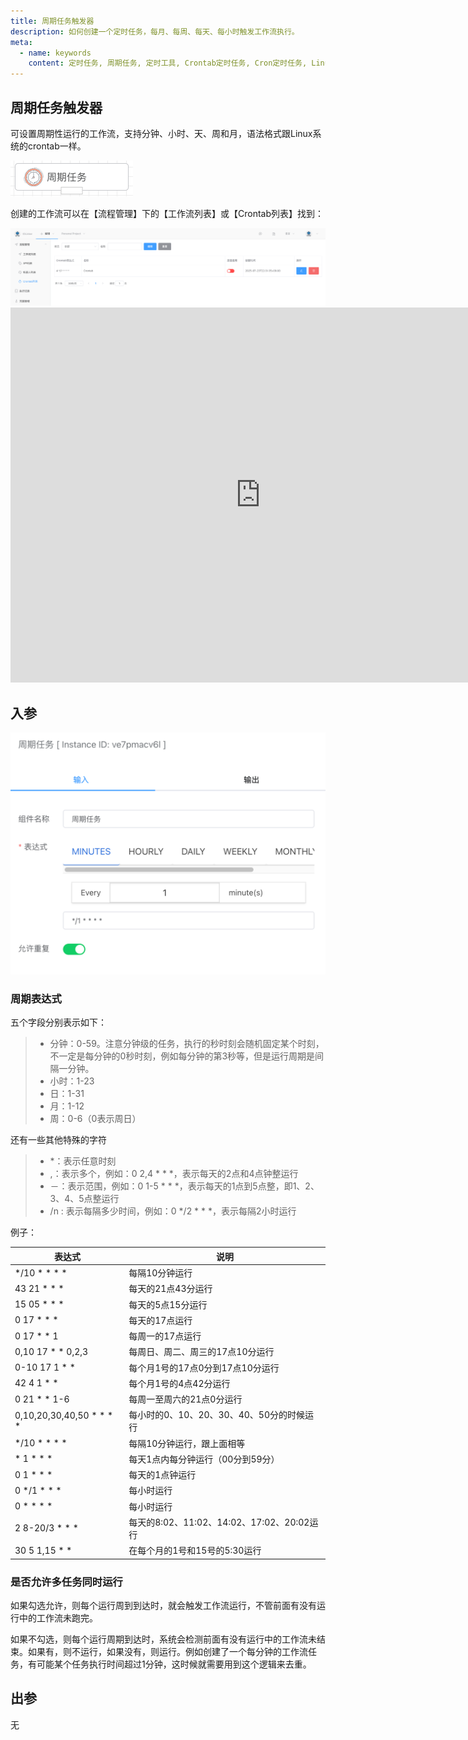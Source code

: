 ```yaml
---
title: 周期任务触发器
description: 如何创建一个定时任务，每月、每周、每天、每小时触发工作流执行。
meta:
  - name: keywords
    content: 定时任务, 周期任务, 定时工具, Crontab定时任务, Cron定时任务, Linux定时任务, Windows定时任务, Linux Crontab, 低代码, AI工作流, 流程引擎
---
```


## 周期任务触发器

可设置周期性运行的工作流，支持分钟、小时、天、周和月，语法格式跟Linux系统的crontab一样。

<img src="./img/trigger_crontab.png" alt="trigger_crontab" title="周期任务触发器" style="zoom:50%;" />

创建的工作流可以在【流程管理】下的【工作流列表】或【Crontab列表】找到：



<img src="./img/crontab_list.png" alt="crontab_list" title="周期任务列表" style="zoom:50%;" />

<iframe 
    width="800" 
    height="600" 
    src="https://www.youtube.com/embed/7i9KbcuhgQs"  frameborder="0" 
    allow="accelerometer; autoplay; encrypted-media; gyroscope; picture-in-picture" 
    allowfullscreen>
</iframe>

## 入参

<img src="./img/trigger_crontab_input.png" alt="trigger_crontab_input" title="周期任务触发器配置" style="zoom:50%;" />

### 周期表达式

五个字段分别表示如下：

 > * 分钟：0-59。注意分钟级的任务，执行的秒时刻会随机固定某个时刻，不一定是每分钟的0秒时刻，例如每分钟的第3秒等，但是运行周期是间隔一分钟。
 > * 小时：1-23
 > * 日：1-31
 > * 月：1-12
 > * 周：0-6（0表示周日）

还有一些其他特殊的字符

 > * *：表示任意时刻
 > * ,：表示多个，例如：0 2,4 * * *，表示每天的2点和4点钟整运行
 > * －：表示范围，例如：0 1-5 * * *，表示每天的1点到5点整，即1、2、3、4、5点整运行
 > * /n : 表示每隔多少时间，例如：0 */2 * * *，表示每隔2小时运行

例子：

| 表达式                   | 说明                                       |
| ------------------------ | ------------------------------------------ |
| */10 * * * *             | 每隔10分钟运行                             |
| 43 21 * * *              | 每天的21点43分运行                         |
| 15 05 * * *              | 每天的5点15分运行                          |
| 0 17 * * *               | 每天的17点运行                             |
| 0 17 * * 1               | 每周一的17点运行                           |
| 0,10 17 * * 0,2,3        | 每周日、周二、周三的17点10分运行           |
| 0-10 17 1 * *            | 每个月1号的17点0分到17点10分运行           |
| 42 4 1 * *               | 每个月1号的4点42分运行                     |
| 0 21 * * 1-6             | 每周一至周六的21点0分运行                  |
| 0,10,20,30,40,50 * * * * | 每小时的0、10、20、30、40、50分的时候运行  |
| */10 * * * *             | 每隔10分钟运行，跟上面相等                 |
| * 1 * * *                | 每天1点内每分钟运行（00分到59分）          |
| 0 1 * * *                | 每天的1点钟运行                            |
| 0 */1 * * *              | 每小时运行                                 |
| 0 * * * *                | 每小时运行                                 |
| 2 8-20/3 * * *           | 每天的8:02、11:02、14:02、17:02、20:02运行 |
| 30 5 1,15 * *            | 在每个月的1号和15号的5:30运行              |



### 是否允许多任务同时运行

如果勾选允许，则每个运行周到到达时，就会触发工作流运行，不管前面有没有运行中的工作流未跑完。

如果不勾选，则每个运行周期到达时，系统会检测前面有没有运行中的工作流未结束。如果有，则不运行，如果没有，则运行。例如创建了一个每分钟的工作流任务，有可能某个任务执行时间超过1分钟，这时候就需要用到这个逻辑来去重。



## 出参

无
